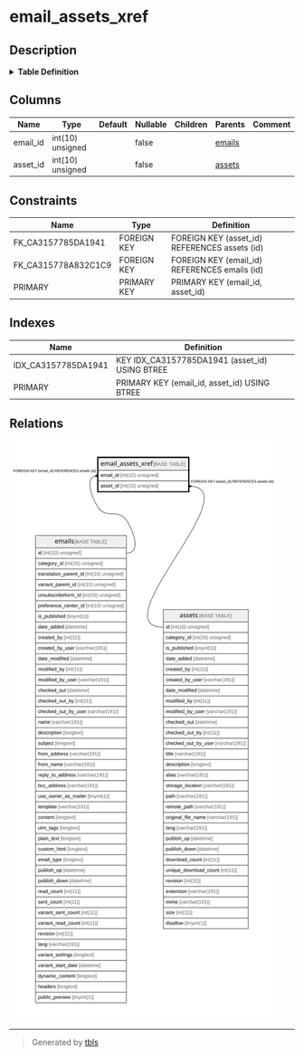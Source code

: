 # email_assets_xref

## Description

<details>
<summary><strong>Table Definition</strong></summary>

```sql
CREATE TABLE `email_assets_xref` (
  `email_id` int(10) unsigned NOT NULL,
  `asset_id` int(10) unsigned NOT NULL,
  PRIMARY KEY (`email_id`,`asset_id`),
  KEY `IDX_CA3157785DA1941` (`asset_id`),
  CONSTRAINT `FK_CA3157785DA1941` FOREIGN KEY (`asset_id`) REFERENCES `assets` (`id`) ON DELETE CASCADE,
  CONSTRAINT `FK_CA315778A832C1C9` FOREIGN KEY (`email_id`) REFERENCES `emails` (`id`) ON DELETE CASCADE
) ENGINE=InnoDB DEFAULT CHARSET=utf8mb4 COLLATE=utf8mb4_unicode_ci ROW_FORMAT=DYNAMIC
```

</details>

## Columns

| Name | Type | Default | Nullable | Children | Parents | Comment |
| ---- | ---- | ------- | -------- | -------- | ------- | ------- |
| email_id | int(10) unsigned |  | false |  | [emails](emails.md) |  |
| asset_id | int(10) unsigned |  | false |  | [assets](assets.md) |  |

## Constraints

| Name | Type | Definition |
| ---- | ---- | ---------- |
| FK_CA3157785DA1941 | FOREIGN KEY | FOREIGN KEY (asset_id) REFERENCES assets (id) |
| FK_CA315778A832C1C9 | FOREIGN KEY | FOREIGN KEY (email_id) REFERENCES emails (id) |
| PRIMARY | PRIMARY KEY | PRIMARY KEY (email_id, asset_id) |

## Indexes

| Name | Definition |
| ---- | ---------- |
| IDX_CA3157785DA1941 | KEY IDX_CA3157785DA1941 (asset_id) USING BTREE |
| PRIMARY | PRIMARY KEY (email_id, asset_id) USING BTREE |

## Relations

![er](email_assets_xref.svg)

---

> Generated by [tbls](https://github.com/k1LoW/tbls)
